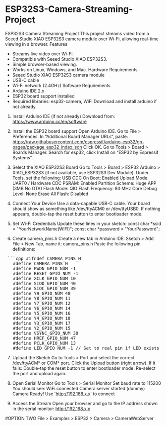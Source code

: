 # ESP32S3-Camera-Streaming-Project
ESP32S3 Camera Streaming Project
This project streams video from a Seeed Studio XIAO ESP32S3 camera module over Wi-Fi, allowing real-time viewing in a browser.
Features
- Streams live video over Wi-Fi.
- Compatible with Seeed Studio XIAO ESP32S3.
- Simple browser-based viewing.
- Works on Linux, Windows, and Mac.
Hardware Requirements
- Seeed Studio XIAO ESP32S3 camera module
- USB-C cable
- Wi-Fi network (2.4GHz)
Software Requirements
- Arduino IDE 2.x
- ESP32 board support installed
- Required libraries: esp32-camera, WiFi
Download and install arduino if not already.
1. Install Arduino IDE (if not already)
   Download from: https://www.arduino.cc/en/software
2. Install the ESP32 board support
    Open Arduino IDE.
    Go to File > Preferences.
    In “Additional Board Manager URLs”, paste:
https://raw.githubusercontent.com/espressif/arduino-esp32/gh-pages/package_esp32_index.json
Click OK.
Go to Tools > Board > Boards Manager.
Search for esp32, click Install on “ESP32 by Espressif Systems”.
3. Select the XIAO ESP32S3 Board
    Go to Tools > Board > ESP32 Arduino > XIAO_ESP32S3 (if not available, use ESP32S3 Dev Module).
    Under Tools, set the following:
        USB CDC On Boot: Enabled
        Upload Mode: UART0 / Hardware CDC
        PSRAM: Enabled
        Partition Scheme: Huge APP (3MB No OTA)
        Flash Mode: QIO
        Flash Frequency: 80 MHz
        Core Debug Level: None
        Erase All Flash: Disabled
4. Connect Your Device
    Use a data-capable USB-C cable.
    Your board should show as something like /dev/ttyACM0 or /dev/ttyUSB0.
If nothing appears, double-tap the reset button to enter bootloader mode.
5. Set Wi-Fi Credentials
Update these lines in your sketch:
const char *ssid = "YourNetworkName(WIFI)";
const char *password = "YourPassword";

6. Create camera_pins.h
Create a new tab in Arduino IDE:
Sketch > Add File > New Tab, name it: camera_pins.h
Paste the following pin definitions:

<pre> ```cpp #ifndef CAMERA_PINS_H 
   #define CAMERA_PINS_H 
   #define PWDN_GPIO_NUM -1 
   #define RESET_GPIO_NUM -1 
   #define XCLK_GPIO_NUM 10 
   #define SIOD_GPIO_NUM 40 
   #define SIOC_GPIO_NUM 39 
   #define Y9_GPIO_NUM 48 
   #define Y8_GPIO_NUM 11 
   #define Y7_GPIO_NUM 12 
   #define Y6_GPIO_NUM 14 
   #define Y5_GPIO_NUM 16 
   #define Y4_GPIO_NUM 18 
   #define Y3_GPIO_NUM 17 
   #define Y2_GPIO_NUM 15 
   #define VSYNC_GPIO_NUM 38 
   #define HREF_GPIO_NUM 47 
   #define PCLK_GPIO_NUM 13 
   #define LED_GPIO_NUM -1 // Set to real pin if LED exists eg 21 #endif ``` </pre>

7. Upload the Sketch
    Go to Tools > Port and select the correct /dev/ttyACM* or COM* port.
    Click the Upload button (right arrow).
If it fails:
    Double-tap the reset button to enter bootloader mode.
    Re-select the port and upload again.
   
 8. Open Serial Monitor
    Go to Tools > Serial Monitor
    Set baud rate to 115200
    You should see:
    WiFi connected
    Camera server started (dummy)
    Camera Ready! Use 'http://192.168.x.x' to connect
9. Access the Stream
Open your browser and go to the IP address shown in the serial monitor:
http://192.168.x.x

#OPTION TWO
File > Examples > ESP32 > Camera > CameraWebServer
